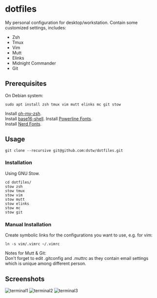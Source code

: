 # dotfiles

My personal configuration for desktop/workstation. Contain some customized 
settings, includes:

* Zsh
* Tmux
* Vim
* Mutt
* Elinks
* Midnight Commander
* Git

Prerequisites
-------------

On Debian system:

	sudo apt install zsh tmux vim mutt elinks mc git stow

Install [oh-my-zsh](https://github.com/robbyrussell/oh-my-zsh).  
Install [base16-shell](https://github.com/chriskempson/base16-shell). 
Install [Powerline Fonts](https://github.com/powerline/fonts).  
Install [Nerd Fonts](https://github.com/ryanoasis/nerd-fonts).

Usage
-----

	git clone --recursive git@github.com:dstw/dotfiles.git

### Installation

Using GNU Stow.

	cd dotfiles/
	stow zsh
	stow tmux
	stow vim
	stow mutt
	stow elinks
	stow mc
	stow git

### Manual Installation

Create symbolic links for the configurations you want to use, e.g. for vim:

	ln -s vim/.vimrc ~/.vimrc

Notes for Mutt & Git:  
Don't forget to edit .gitconfig and .muttrc as they contain email settings which
is unique among different person.

Screenshots
-----------

![terminal1](https://github.com/dstw/dotfiles/raw/master/screenshots/terminal1.png)
![terminal2](https://github.com/dstw/dotfiles/raw/master/screenshots/terminal2.png)
![terminal3](https://github.com/dstw/dotfiles/raw/master/screenshots/terminal3.png)
